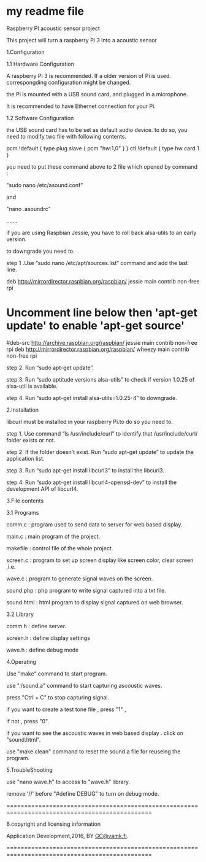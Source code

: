 # my readme file
Raspberry PI acoustic sensor project

This project will turn a raspberry Pi 3 into a acoustic sensor

1.Configuration

1.1 Hardware Configuration

A raspberry Pi 3 is recommended. If a older version of Pi is used. correspongding configuration might be changed.

the Pi is mounted with a USB sound card, and plugged in a microphone.

It is recommended to have Ethernet connection for your Pi.

1.2 Software Configuration

the USB sound card has to be set as default audio device. to do so, you need to modify two file with following contents.

pcm.!default {
  type plug
  slave {
    pcm "hw:1,0"
  }
}
ctl.!default {
    type hw
    card 1
}

you need to put these command above to 2 file which opened by command :

"sudo nano /etc/asound.conf"

and

"nano .asoundrc"

.......

if you are using Raspbian Jessie, you have to roll back alsa-utils to an early version.

to downgrade you need to.

step 1 .Use “sudo nano /etc/apt/sources.list” command and add the last line.

deb http://mirrordirector.raspbian.org/raspbian/ jessie main contrib non-free rpi
# Uncomment line below then 'apt-get update' to enable 'apt-get source'
#deb-src http://archive.raspbian.org/raspbian/ jessie main contrib non-free rpi
deb http://mirrordirector.raspbian.org/raspbian/ wheezy main contrib non-free rpi

step 2.	Run “sudo apt-get update”.

step 3.	Run “sudo aptitude versions alsa-utils” to check if version 1.0.25 of alsa-util is available.

step 4. Run “sudo apt-get install alsa-utils=1.0.25-4” to downgrade.

2.Installation

libcurl must be installed in your raspberry Pi.to do so you need to.

step 1. Use command “ls /usr/include/curl” to identify that /usr/include/curl/ folder exists or not.

step 2.	If the folder doesn’t exist. Run “sudo apt-get update” to update the application list.

step 3.	Run “sudo apt-get install libcurl3” to install the libcurl3.

step 4.	Run “sudo apt-get install libcurl4-openssl-dev” to install the development API of libcurl4.

3.File contents

3.1 Programs

comm.c : program used to send data to server for web based display.

main.c : main program of the project.

makefile : control file of the whole project.

screen.c : program to set up screen display like screen color, clear screen ,i.e.

wave.c : program to generate signal waves on the screen.

sound.php : php program to write signal captured into a txt file.

sound.html : html program to display signal captured on web browser.

3.2 Library

comm.h : define server.

screen.h : define display settings

wave.h : define debug mode

4.Operating

Use "make" command to start program.

use "./sound.a" command to start capturing ascoustic waves.

press "Ctrl + C" to stop capturing signal.

if you want to create a test tone file , press "1" ,

if not , press "0".

if you want to see the ascoustic waves in web based display . click on "sound.html".

use "make clean" command to reset the sound.a file for reuseing the program.

5.TroubleShooting

use "nano wave.h" to access to "wave.h" library.

remove '//' before "#define DEBUG" to turn on debug mode.
 
===============================================================================================

6.copyright and licensing information

Application Development,2016, BY GC@vamk.fi.

===============================================================================================
